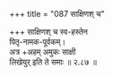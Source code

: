 +++
title = "087 साक्षिणश् च"

+++
साक्षिणश् च स्व-हस्तेन  
पितृ-नामक-पूर्वकम्।  
अत्र +अहम् अमुकः साक्षी  
लिखेयुर् इति ते समाः  ॥ २.८७ ॥